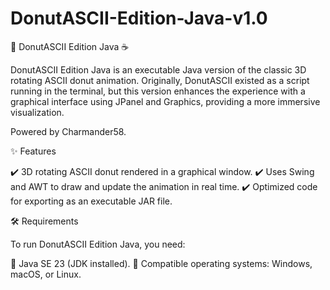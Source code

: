 # DonutASCII-Edition-Java-v1.0
🍩 DonutASCII Edition Java ☕️

DonutASCII Edition Java is an executable Java version of the classic 3D rotating ASCII donut animation. Originally, DonutASCII existed as a script running in the terminal, but this version enhances the experience with a graphical interface using JPanel and Graphics, providing a more immersive visualization.

Powered by Charmander58.

✨ Features

✔️ 3D rotating ASCII donut rendered in a graphical window.
✔️ Uses Swing and AWT to draw and update the animation in real time.
✔️ Optimized code for exporting as an executable JAR file.

🛠️ Requirements

To run DonutASCII Edition Java, you need:

🔹 Java SE 23 (JDK installed).
🔹 Compatible operating systems: Windows, macOS, or Linux.
